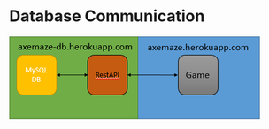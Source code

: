# Database Communication

![apicommunication](https://github.com/CSC510-2015-Axitron/projectpaper/blob/master/img/apicommunication.png?raw=true)